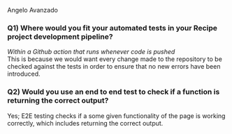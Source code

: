 Angelo Avanzado

### Q1) Where would you fit your automated tests in your Recipe project development pipeline? 
_Within a Github action that runs whenever code is pushed_ 
<br>
This is because we would want every change made to the repository to be checked against the tests in order to ensure that no new errors have been introduced.

### Q2) Would you use an end to end test to check if a function is returning the correct output?
Yes; E2E testing checks if a some given functionality of the page is working correctly, which includes returning the correct output.
